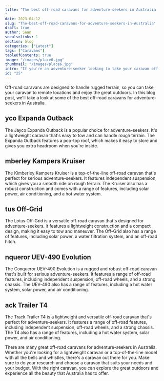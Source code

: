 ```yaml
---
title: "The best off-road caravans for adventure-seekers in Australia
"
date: 2023-04-12
slug: "The-best-off-road-caravans-for-adventure-seekers-in-Australia"
draft: true
author: Sean
seealsolinks: 1
section: blog
categories: ["Latest"]
tags: ["Caravans"]
tableOfContents: true
image: "/images/place6.jpg"
thumbnail: "/images/place6.jpg"
intro: "If you're an adventure-seeker looking to take your caravan off-road in Australia, you need a caravan that can handle the terrain."
id: "25"
---
```


Off-road caravans are designed to handle rugged terrain, so you can take your caravan to remote locations and enjoy the great outdoors. In this blog post, we'll take a look at some of the best off-road caravans for adventure-seekers in Australia.

## yco Expanda Outback

The Jayco Expanda Outback is a popular choice for adventure-seekers. It's a lightweight caravan that's easy to tow and can handle rough terrain. The Expanda Outback features a pop-top roof, which makes it easy to store and gives you extra headroom when you're inside.

## mberley Kampers Kruiser

The Kimberley Kampers Kruiser is a top-of-the-line off-road caravan that's perfect for serious adventure-seekers. It features independent suspension, which gives you a smooth ride on rough terrain. The Kruiser also has a robust construction and comes with a range of features, including solar power, air conditioning, and a hot water system.

## tus Off-Grid

The Lotus Off-Grid is a versatile off-road caravan that's designed for adventure-seekers. It features a lightweight construction and a compact design, making it easy to tow and maneuver. The Off-Grid also has a range of features, including solar power, a water filtration system, and an off-road hitch.

## nqueror UEV-490 Evolution

The Conqueror UEV-490 Evolution is a rugged and robust off-road caravan that's built for serious adventure-seekers. It features a range of off-road features, including independent suspension, off-road wheels, and a strong chassis. The UEV-490 also has a range of features, including a hot water system, solar power, and air conditioning.

## ack Trailer T4

The Track Trailer T4 is a lightweight and versatile off-road caravan that's perfect for adventure-seekers. It features a range of off-road features, including independent suspension, off-road wheels, and a strong chassis. The T4 also has a range of features, including a hot water system, solar power, and air conditioning.

There are many great off-road caravans for adventure-seekers in Australia. Whether you're looking for a lightweight caravan or a top-of-the-line model with all the bells and whistles, there's a caravan out there for you. Make sure to do your research and choose a caravan that suits your needs and your budget. With the right caravan, you can explore the great outdoors and experience all the beauty that Australia has to offer.
